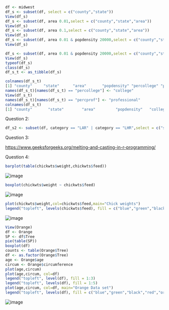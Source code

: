```r
df <- midwest
df_s <- subset(df, select = c("county","state"))
View(df_s)
df_s <- subset(df, area 0.01,select = c("county","state","area"))
View(df_s)
df_s <- subset(df, area 0.1,select = c("county","state","area"))
View(df_s)
df_s <- subset(df, area 0.01 & popdensity 20000,select = c("county","state","area","popdensity"))
View(df_s)

df_s <- subset(df, area 0.01 & popdensity 20000,select = c("county","state","area","popdensity","percollege","percprof"))
View(df_s)
typeof(df_s)
class(df_s)
df_s_t <- as_tibble(df_s)

colnames(df_s_t)
[1] "county"     "state"      "area"       "popdensity" "percollege" "percprof"  
names(df_s_t)[names(df_s_t) == "percollege"] <- "college"
View(df_s_t)
names(df_s_t)[names(df_s_t) == "percprof"] <- "professional"
colnames(df_s_t)
[1] "county"       "state"        "area"         "popdensity"   "college"      "professional"
```

Question 2:

```r
df_s2 <- subset(df, category == "LAR" | category == "LHR",select = c("state","poptotal","popdensity","percollege","category"))
```

Question 3:

https://www.geeksforgeeks.org/melting-and-casting-in-r-programming/

Question 4:

```r
barplot(table(chickwts$weight,chickwts$feed))
```

![image](https://user-images.githubusercontent.com/29664888/169015982-2d39c622-745e-49a6-a7d8-8014e9048404.png)

```r
boxplot(chickwts$weight ~ chickwts$feed)
```

![image](https://user-images.githubusercontent.com/29664888/169015932-fdb521e5-e556-4f36-9af5-410d88c083ae.png)

```r
plot(chickwts$weight,col=chickwts$feed,main="Chick weights")
legend("topleft", levels(chickwts$feed), fill = c("blue","green","black","orange","red"))
```

![image](https://user-images.githubusercontent.com/29664888/169015792-5d2883cb-0c96-46de-bdec-64984c8c6d34.png)

```r
View(Orange)
df <- Orange
SP <- df$Tree
pie(table(SP))
boxplot(df)
counts <- table(Orange$Tree)
df <- as.factor(Orange$Tree)
age <- Orange$age
circum <- Orange$circumference
plot(age,circum)
plot(age,circum, col=df)
legend("topleft", level(df), fill = 1:3)
legend("topleft", levels(df), fill = 1:5)
plot(age,circum, col=df, main="Orange Data set")
legend("topleft", levels(df), fill = c("blue","green","black","red","orange"))
```

![image](https://user-images.githubusercontent.com/29664888/169016026-1fc53f2e-0dc7-461d-9b47-ab100f2ab7a0.png)


